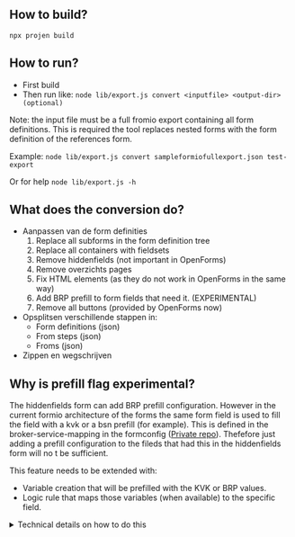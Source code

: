## How to build?
`npx projen build`

## How to run?
- First build
- Then run like: `node lib/export.js convert <inputfile> <output-dir> (optional)`

Note: the input file must be a full fromio export containing all form definitions. This is required the tool replaces nested forms with the form definition of the references form.

Example:
```node lib/export.js convert sampleformiofullexport.json test-export```

Or for help
```node lib/export.js -h```



## What does the conversion do?
- Aanpassen van de form definities
  1. Replace all subforms in the form definition tree
  2. Replace all containers with fieldsets
  3. Remove hiddenfields (not important in OpenForms)
  4. Remove overzichts pages
  5. Fix HTML elements (as they do not work in OpenForms in the same way)
  6. Add BRP prefill to form fields that need it. (EXPERIMENTAL)
  7. Remove all buttons (provided by OpenForms now)
- Opsplitsen verschillende stappen in:
  - Form definitions (json)
  - From steps (json)
  - Froms (json)
- Zippen en wegschrijven


## Why is prefill flag experimental?
The hiddenfields form can add BRP prefill configuration. However in the current formio architecture of the forms the same form field is used to fill the field with a kvk or a bsn prefill (for example). This is defined in the broker-service-mapping in the formconfig ([Private repo](https://github.com/GemeenteNijmegen/aws-eform-formconfig/tree/acceptatie/broker-attribute-mapping-config/json)). Thefefore just adding a prefill configuration to the fileds that had this in the hiddenfields form will no t be sufficient.

This feature needs to be extended with:
- Variable creation that will be prefilled with the KVK or BRP values.
- Logic rule that maps those variables (when available) to the specific field.

<details>
<summary>Technical details on how to do this</summary>
Variables can be added to the import set of files by creating a formVariables.json file like below. Note this includes prefill configuration.

```json
[
  {
    "form": "http://localhost/api/v2/forms/4e95e1fd-2b71-4b53-86d2-d14be09b5f83",
    "form_definition": null,
    "name": "TestVar",
    "key": "testVar",
    "source": "user_defined",
    "service_fetch_configuration": null,
    "prefill_plugin": "kvk-kvknumber",
    "prefill_attribute": "bezoekadres.geoData.rijksdriehoekZ",
    "prefill_identifier_role": "main",
    "data_type": "string",
    "data_format": "",
    "is_sensitive_data": false,
    "initial_value": ""
  }
]
```

Logic rules to fill the field can be added to the import set of files by creating a formLogic.json file like below. Note this file sets the value of a field when the prefill variable above is set.

```json
[
  {
    "uuid": "08310c72-c874-45e1-85ae-93aa03f4bece",
    "url": "http://localhost/api/v2/forms/08310c72-c874-45e1-85ae-93aa03f4bece/logic-rules",
    "form": "http://localhost/api/v2/forms/4e95e1fd-2b71-4b53-86d2-d14be09b5f83",
    "json_logic_trigger": {
      "!=": [
        {
          "var": "testVar"
        },
        ""
      ]
    },
    "description": "",
    "order": 0,
    "trigger_from_step": null,
    "actions": [
      {
        "component": "",
        "variable": "kvKNaam",
        "form_step": "",
        "form_step_uuid": null,
        "action": {
          "type": "variable",
          "value": {
            "var": "TestVar"
          }
        }
      }
    ],
    "is_advanced": false
  }
]
```

</details>
